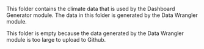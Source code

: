 This folder contains the climate data that is used by the Dashboard Generator module. The data in this folder is generated by the Data Wrangler module.

This folder is empty because the data generated by the Data Wrangler module is too large to upload to Github.